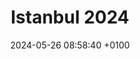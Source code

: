 ---
title: Istanbul 2024
date: 2024-05-26 08:58:40 +0100
draft: false
tags: [Travel, Turkey, Istanbul, birds, 2024]
summary_photos_count: 15
---